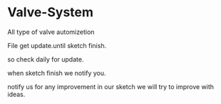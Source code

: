 # Valve-System
All type of valve automizetion 


File get update.until sketch finish.

so check daily for update.

when sketch finish we notify you.

notify us for any improvement in our sketch we will try to improve with ideas.
